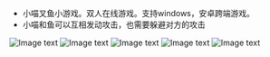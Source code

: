 * 小喵叉鱼小游戏。双人在线游戏。支持windows，安卓跨端游戏。
* 小喵和鱼可以互相发动攻击，也需要躲避对方的攻击

![Image text](https://raw.githubusercontent.com/shudal/catish/unity/readme/1579750808690.jpeg)
![Image text](https://raw.githubusercontent.com/shudal/catish/unity/readme/1579750811136.jpeg)
![Image text](https://raw.githubusercontent.com/shudal/catish/unity/readme/1579750813349.jpeg)
![Image text](https://raw.githubusercontent.com/shudal/catish/unity/readme/1579750816888.jpeg)
![Image text](https://raw.githubusercontent.com/shudal/catish/unity/readme/1579750819497.jpeg)
 